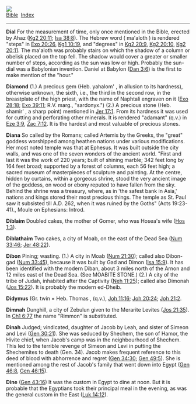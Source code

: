 [![](../../cdshop/ithlogo.png)](../../index)  
[Bible](../index)  [Index](index) 

------------------------------------------------------------------------

<span id="000">**Dial**</span> For the measurement of time, only once
mentioned in the Bible, erected by Ahaz ([Kg2
20:11](../kjv/kg2020.htm#011); [Isa 38:8](../kjv/isa038.htm#008)). The
Hebrew word ( ma'aloth ) is rendered "steps" in [Exo
20:26](../kjv/exo020.htm#026), [Kg1 10:19](../kjv/kg1010.htm#019), and
"degrees" in [Kg2 20:9](../kjv/kg2020.htm#009), [Kg2
20:10](../kjv/kg2020.htm#010), [Kg2 20:11](../kjv/kg2020.htm#011). The
ma'aloth was probably stairs on which the shadow of a column or obelisk
placed on the top fell. The shadow would cover a greater or smaller
number of steps, according as the sun was low or high. Probably the
sun-dial was a Babylonian invention. Daniel at Babylon ([Dan
3:6](../kjv/dan003.htm#006)) is the first to make mention of the "hour."

<span id="001">**Diamond**</span> (1.) A precious gem (Heb. yahalom' ,
in allusion to its hardness), otherwise unknown, the sixth, i.e., the
third in the second row, in the breastplate of the high priest, with the
name of Naphtali engraven on it ([Exo 28:18](../kjv/exo028.htm#018);
[Exo 39:11](../kjv/exo039.htm#011); R.V. marg., "sardonyx.") (2.) A
precious stone (Heb. shamir' , a sharp point) mentioned in [Jer
17:1](../kjv/jer017.htm#001). From its hardness it was used for cutting
and perforating other minerals. It is rendered "adamant" (q.v.) in [Eze
3:9](../kjv/eze003.htm#009), [Zac 7:12](../kjv/zac007.htm#012). It is
the hardest and most valuable of precious stones.

<span id="002">**Diana**</span> So called by the Romans; called Artemis
by the Greeks, the "great" goddess worshipped among heathen nations
under various modifications. Her most noted temple was that at Ephesus.
It was built outside the city walls, and was one of the seven wonders of
the ancient world. "First and last it was the work of 220 years; built
of shining marble; 342 feet long by 164 feet broad; supported by a
forest of columns, each 56 feet high; a sacred museum of masterpieces of
sculpture and painting. At the centre, hidden by curtains, within a
gorgeous shrine, stood the very ancient image of the goddess, on wood or
ebony reputed to have fallen from the sky. Behind the shrine was a
treasury, where, as in 'the safest bank in Asia,' nations and kings
stored their most precious things. The temple as St. Paul saw it
subsisted till A.D. 262, when it was ruined by the Goths" (Acts
19:23-41)., Moule on Ephesians: Introd.

<span id="003">**Diblaim**</span> Doubled cakes, the mother of Gomer,
who was Hosea's wife ([Hos 1:3](../kjv/hos001.htm#003)).

<span id="004">**Diblathaim**</span> Two cakes, a city of Moab, on the
east of the Dead Sea ([Num 33:46](../kjv/num033.htm#046); [Jer
48:22](../kjv/jer048.htm#022)).

<span id="005">**Dibon**</span> Pining; wasting. (1.) A city in Moab
([Num 21:30](../kjv/num021.htm#030)); called also Dibon-gad ([Num
33:45](../kjv/num033.htm#045)), because it was built by Gad and Dimon
([Isa 15:9](../kjv/isa015.htm#009)). It has been identified with the
modern Diban, about 3 miles north of the Arnon and 12 miles east of the
Dead Sea. (See MOABITE STONE.) (2.) A city of the tribe of Judah,
inhabited after the Captivity ([Neh 11:25](../kjv/neh011.htm#025));
called also Dimonah ([Jos 15:22](../kjv/jos015.htm#022)). It is probably
the modern ed-Dheib.

<span id="006">**Didymus**</span> (Gr. twin = Heb. Thomas , (q.v.), [Joh
11:16](../kjv/joh011.htm#016); [Joh 20:24](../kjv/joh020.htm#024); [Joh
21:2](../kjv/joh021.htm#002).

<span id="007">**Dimnah**</span> Dunghill, a city of Zebulun given to
the Merarite Levites ([Jos 21:35](../kjv/jos021.htm#035)). In [Ch1
6:77](../kjv/ch1006.htm#077) the name "Rimmon" is substituted.

<span id="008">**Dinah**</span> Judged; vindicated, daughter of Jacob by
Leah, and sister of Simeon and Levi ([Gen
30:21](../kjv/gen030.htm#021)). She was seduced by Shechem, the son of
Hamor, the Hivite chief, when Jacob's camp was in the neighbourhood of
Shechem. This led to the terrible revenge of Simeon and Levi in putting
the Shechemites to death (Gen. 34). Jacob makes frequent reference to
this deed of blood with abhorrence and regret ([Gen
34:30](../kjv/gen034.htm#030); [Gen 49:5](../kjv/gen049.htm#005)). She
is mentioned among the rest of Jacob's family that went down into Egypt
([Gen 46:8](../kjv/gen046.htm#008), [Gen 46:15](../kjv/gen046.htm#015)).

<span id="009">**Dine**</span> ([Gen 43:16](../kjv/gen043.htm#016)) It
was the custom in Egypt to dine at noon. But it is probable that the
Egyptians took their principal meal in the evening, as was the general
custom in the East ([Luk 14:12](../kjv/luk014.htm#012)).
